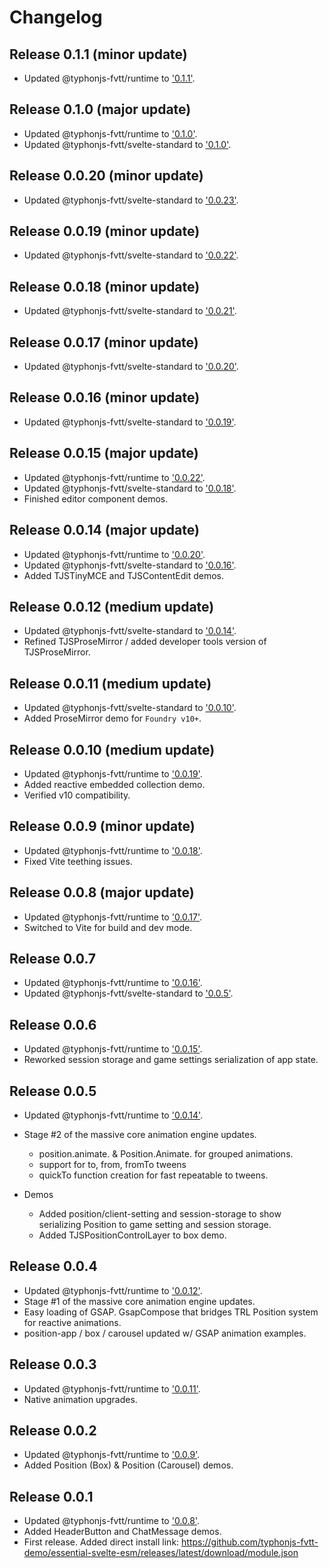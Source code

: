 # Changelog
## Release 0.1.1 (minor update)
- Updated @typhonjs-fvtt/runtime to ['0.1.1'](https://github.com/typhonjs-fvtt-lib/typhonjs/releases/tag/0.1.1).

## Release 0.1.0 (major update)
- Updated @typhonjs-fvtt/runtime to ['0.1.0'](https://github.com/typhonjs-fvtt-lib/typhonjs/releases/tag/0.1.0).
- Updated @typhonjs-fvtt/svelte-standard to ['0.1.0'](https://github.com/typhonjs-fvtt-lib/svelte-standard/releases/tag/0.1.0).

## Release 0.0.20 (minor update)
- Updated @typhonjs-fvtt/svelte-standard to ['0.0.23'](https://github.com/typhonjs-fvtt-lib/svelte-standard/blob/main/CHANGELOG.md#release-0023).

## Release 0.0.19 (minor update)
- Updated @typhonjs-fvtt/svelte-standard to ['0.0.22'](https://github.com/typhonjs-fvtt-lib/svelte-standard/blob/main/CHANGELOG.md#release-0022).

## Release 0.0.18 (minor update)
- Updated @typhonjs-fvtt/svelte-standard to ['0.0.21'](https://github.com/typhonjs-fvtt-lib/svelte-standard/blob/main/CHANGELOG.md#release-0021).

## Release 0.0.17 (minor update)
- Updated @typhonjs-fvtt/svelte-standard to ['0.0.20'](https://github.com/typhonjs-fvtt-lib/svelte-standard/blob/main/CHANGELOG.md#release-0020).

## Release 0.0.16 (minor update)
- Updated @typhonjs-fvtt/svelte-standard to ['0.0.19'](https://github.com/typhonjs-fvtt-lib/svelte-standard/blob/main/CHANGELOG.md#release-0019).

## Release 0.0.15 (major update)
- Updated @typhonjs-fvtt/runtime to ['0.0.22'](https://github.com/typhonjs-fvtt-lib/typhonjs/blob/main/CHANGELOG.md#release-0022).
- Updated @typhonjs-fvtt/svelte-standard to ['0.0.18'](https://github.com/typhonjs-fvtt-lib/svelte-standard/blob/main/CHANGELOG.md#release-0018).
- Finished editor component demos.

## Release 0.0.14 (major update)
- Updated @typhonjs-fvtt/runtime to ['0.0.20'](https://github.com/typhonjs-fvtt-lib/typhonjs/blob/main/CHANGELOG.md#release-0020).
- Updated @typhonjs-fvtt/svelte-standard to ['0.0.16'](https://github.com/typhonjs-fvtt-lib/svelte-standard/blob/main/CHANGELOG.md#release-0016).
- Added TJSTinyMCE and TJSContentEdit demos.

## Release 0.0.12 (medium update)
- Updated @typhonjs-fvtt/svelte-standard to ['0.0.14'](https://github.com/typhonjs-fvtt-lib/svelte-standard/blob/main/CHANGELOG.md#release-0014).
- Refined TJSProseMirror / added developer tools version of TJSProseMirror.

## Release 0.0.11 (medium update)
- Updated @typhonjs-fvtt/svelte-standard to ['0.0.10'](https://github.com/typhonjs-fvtt-lib/svelte-standard/blob/main/CHANGELOG.md#release-0010).
- Added ProseMirror demo for `Foundry v10+`.
 
## Release 0.0.10 (medium update)
- Updated @typhonjs-fvtt/runtime to ['0.0.19'](https://github.com/typhonjs-fvtt-lib/typhonjs/blob/main/CHANGELOG.md#release-0019).
- Added reactive embedded collection demo.
- Verified v10 compatibility.

## Release 0.0.9 (minor update)
- Updated @typhonjs-fvtt/runtime to ['0.0.18'](https://github.com/typhonjs-fvtt-lib/typhonjs/blob/main/CHANGELOG.md#release-0018).
- Fixed Vite teething issues.

## Release 0.0.8 (major update)
- Updated @typhonjs-fvtt/runtime to ['0.0.17'](https://github.com/typhonjs-fvtt-lib/typhonjs/blob/main/CHANGELOG.md#release-0017).
- Switched to Vite for build and dev mode.

## Release 0.0.7
- Updated @typhonjs-fvtt/runtime to ['0.0.16'](https://github.com/typhonjs-fvtt-lib/typhonjs/blob/main/CHANGELOG.md#release-0016).
- Updated @typhonjs-fvtt/svelte-standard to ['0.0.5'](https://github.com/typhonjs-fvtt-lib/svelte-standard/blob/main/CHANGELOG.md#release-005).

## Release 0.0.6
- Updated @typhonjs-fvtt/runtime to ['0.0.15'](https://github.com/typhonjs-fvtt-lib/typhonjs/blob/main/CHANGELOG.md#release-0015).
- Reworked session storage and game settings serialization of app state.

## Release 0.0.5
- Updated @typhonjs-fvtt/runtime to ['0.0.14'](https://github.com/typhonjs-fvtt-lib/typhonjs/blob/main/CHANGELOG.md#release-0014).
- Stage #2 of the massive core animation engine updates.
  - position.animate.<xxx> & Position.Animate.<xxx> for grouped animations.
  - support for to, from, fromTo tweens
  - quickTo function creation for fast repeatable to tweens.

- Demos
  - Added position/client-setting and session-storage to show serializing Position to game setting and session storage.
  - Added TJSPositionControlLayer to box demo.

## Release 0.0.4
- Updated @typhonjs-fvtt/runtime to ['0.0.12'](https://github.com/typhonjs-fvtt-lib/typhonjs/blob/main/CHANGELOG.md#release-0012).
- Stage #1 of the massive core animation engine updates.
- Easy loading of GSAP. GsapCompose that bridges TRL Position system for reactive animations.
- position-app / box / carousel updated w/ GSAP animation examples.

## Release 0.0.3
- Updated @typhonjs-fvtt/runtime to ['0.0.11'](https://github.com/typhonjs-fvtt-lib/typhonjs/blob/main/CHANGELOG.md#release-0011).
- Native animation upgrades.  

## Release 0.0.2
- Updated @typhonjs-fvtt/runtime to ['0.0.9'](https://github.com/typhonjs-fvtt-lib/typhonjs/blob/main/CHANGELOG.md#release-008).
- Added Position (Box) & Position (Carousel) demos.

## Release 0.0.1
- Updated @typhonjs-fvtt/runtime to ['0.0.8'](https://github.com/typhonjs-fvtt-lib/typhonjs/blob/main/CHANGELOG.md#release-008).
- Added HeaderButton and ChatMessage demos.
- First release. Added direct install link: https://github.com/typhonjs-fvtt-demo/essential-svelte-esm/releases/latest/download/module.json
